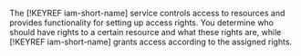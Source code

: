 The [!KEYREF iam-short-name] service controls access to resources and provides functionality for setting up access rights. You determine who should have rights to a certain resource and what these rights are, while [!KEYREF iam-short-name] grants access according to the assigned rights.

